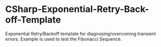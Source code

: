 # CSharp-Exponential-Retry-Back-off-Template
Exponential Retry/Backoff template for diagnosing/overcoming transient errors. Example is used to test the Fibonacci Sequence. 
